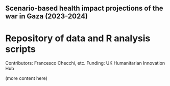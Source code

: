## Scenario-based health impact projections of the war in Gaza (2023-2024)
# Repository of data and R analysis scripts

Contributors: Francesco Checchi, etc.
Funding: UK Humanitarian Innovation Hub

(more content here)
